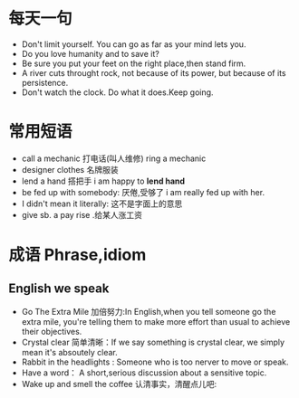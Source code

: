 # 每天一句
* Don't limit yourself. You can go as far as your mind lets you.
* Do you love humanity and to save it?
* Be sure you put your feet on the right place,then stand firm.
* A river cuts throught rock, not because of its power, but because of its persistence.
* Don't watch the clock. Do what it does.Keep going.

# 常用短语
* call a mechanic 打电话(叫人维修) ring a mechanic 
* designer clothes 名牌服装
* lend a hand 搭把手  i am happy to **lend hand**
* be fed up with somebody: 厌倦,受够了 i am really fed up with her.
* I didn't mean it literally: 这不是字面上的意思
* give sb. a pay rise .给某人涨工资

# 成语 Phrase,idiom

## English we speak

* Go The Extra Mile 加倍努力:In English,when you tell someone go the extra mile, you're telling them to make more effort than usual to achieve their objectives.
* Crystal clear 简单清晰：If we say something is crystal clear, we simply mean it's absoutely clear.
* Rabbit in the headlights : Someone who is too nerver to move or speak.
* Have a word： A short,serious discussion about a sensitive topic.
* Wake up and smell the coffee 认清事实，清醒点儿吧:

